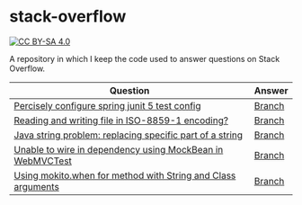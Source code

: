 # stack-overflow

[![CC BY-SA 4.0][cc-by-sa-shield]][stack-overflow-licensing]

A repository in which I keep the code used to answer questions on Stack Overflow.

|Question|Answer|
|---|---|
|[Percisely configure spring junit 5 test config](https://stackoverflow.com/questions/63342469)|[Branch](https://github.com/Jonarzz/stack-overflow/tree/63342469)|
|[Reading and writing file in ISO-8859-1 encoding?](https://stackoverflow.com/questions/63363359)|[Branch](https://github.com/Jonarzz/stack-overflow/tree/63363359)|
|[Java string problem: replacing specific part of a string](https://stackoverflow.com/questions/63364411)|[Branch](https://github.com/Jonarzz/stack-overflow/tree/63364411)|
|[Unable to wire in dependency using MockBean in WebMVCTest](https://stackoverflow.com/questions/63382047)|[Branch](https://github.com/Jonarzz/stack-overflow/tree/63382047)|
|[Using mokito.when for method with String and Class<T> arguments](https://stackoverflow.com/questions/63438057)|[Branch](https://github.com/Jonarzz/stack-overflow/tree/63438057)|

[stack-overflow-licensing]: https://stackoverflow.com/help/licensing
[cc-by-sa-shield]: https://img.shields.io/badge/License-CC%20BY--SA%204.0-lightgrey.svg
